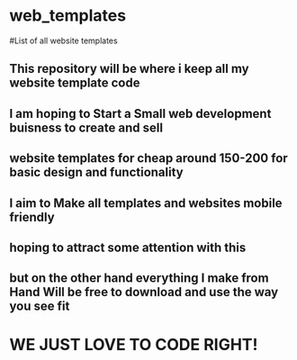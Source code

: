 # web_templates
#List of all website templates

## This repository will be where i keep all my website template code
## I am hoping to Start a Small web development buisness to create and sell 
## website templates for cheap around 150-200 for basic design and functionality 

## I aim to Make all templates and websites mobile friendly 
## hoping to attract some attention with this 
## but on the other hand everything I make from Hand Will be free to download and use the way you see fit
# WE JUST LOVE TO CODE RIGHT!


